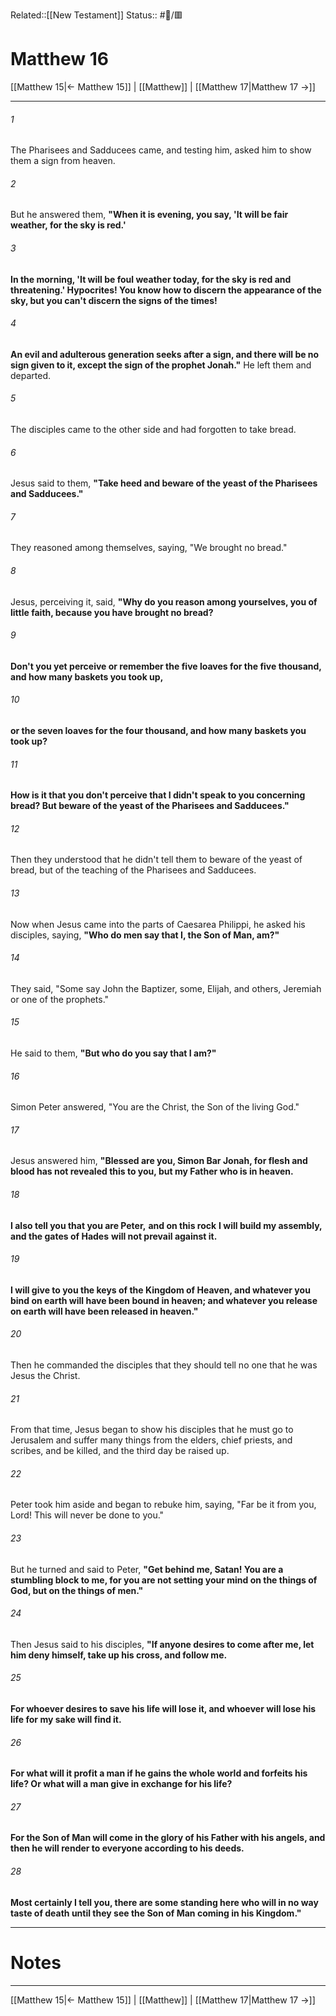 Related::[[New Testament]]
Status:: #📖/🟥
# Matthew 16

[[Matthew 15|← Matthew 15]] | [[Matthew]] | [[Matthew 17|Matthew 17 →]]
***



###### 1 
The Pharisees and Sadducees came, and testing him, asked him to show them a sign from heaven. 

###### 2 
But he answered them, **"When it is evening, you say, 'It will be fair weather, for the sky is red.'** 

###### 3 
**In the morning, 'It will be foul weather today, for the sky is red and threatening.' Hypocrites! You know how to discern the appearance of the sky, but you can't discern the signs of the times!** 

###### 4 
**An evil and adulterous generation seeks after a sign, and there will be no sign given to it, except the sign of the prophet Jonah."** He left them and departed. 

###### 5 
The disciples came to the other side and had forgotten to take bread. 

###### 6 
Jesus said to them, **"Take heed and beware of the yeast of the Pharisees and Sadducees."** 

###### 7 
They reasoned among themselves, saying, "We brought no bread." 

###### 8 
Jesus, perceiving it, said, **"Why do you reason among yourselves, you of little faith, because you have brought no bread?** 

###### 9 
**Don't you yet perceive or remember the five loaves for the five thousand, and how many baskets you took up,** 

###### 10 
**or the seven loaves for the four thousand, and how many baskets you took up?** 

###### 11 
**How is it that you don't perceive that I didn't speak to you concerning bread? But beware of the yeast of the Pharisees and Sadducees."** 

###### 12 
Then they understood that he didn't tell them to beware of the yeast of bread, but of the teaching of the Pharisees and Sadducees. 

###### 13 
Now when Jesus came into the parts of Caesarea Philippi, he asked his disciples, saying, **"Who do men say that I, the Son of Man, am?"** 

###### 14 
They said, "Some say John the Baptizer, some, Elijah, and others, Jeremiah or one of the prophets." 

###### 15 
He said to them, **"But who do you say that I am?"** 

###### 16 
Simon Peter answered, "You are the Christ, the Son of the living God." 

###### 17 
Jesus answered him, **"Blessed are you, Simon Bar Jonah, for flesh and blood has not revealed this to you, but my Father who is in heaven.** 

###### 18 
**I also tell you that you are Peter,** **and on this rock** **I will build my assembly, and the gates of Hades** **will not prevail against it.** 

###### 19 
**I will give to you the keys of the Kingdom of Heaven, and whatever you bind on earth will have been bound in heaven; and whatever you release on earth will have been released in heaven."** 

###### 20 
Then he commanded the disciples that they should tell no one that he was Jesus the Christ. 

###### 21 
From that time, Jesus began to show his disciples that he must go to Jerusalem and suffer many things from the elders, chief priests, and scribes, and be killed, and the third day be raised up. 

###### 22 
Peter took him aside and began to rebuke him, saying, "Far be it from you, Lord! This will never be done to you." 

###### 23 
But he turned and said to Peter, **"Get behind me, Satan! You are a stumbling block to me, for you are not setting your mind on the things of God, but on the things of men."** 

###### 24 
Then Jesus said to his disciples, **"If anyone desires to come after me, let him deny himself, take up his cross, and follow me.** 

###### 25 
**For whoever desires to save his life will lose it, and whoever will lose his life for my sake will find it.** 

###### 26 
**For what will it profit a man if he gains the whole world and forfeits his life? Or what will a man give in exchange for his life?** 

###### 27 
**For the Son of Man will come in the glory of his Father with his angels, and then he will render to everyone according to his deeds.** 

###### 28 
**Most certainly I tell you, there are some standing here who will in no way taste of death until they see the Son of Man coming in his Kingdom."**

---
# Notes


***
[[Matthew 15|← Matthew 15]] | [[Matthew]] | [[Matthew 17|Matthew 17 →]]
